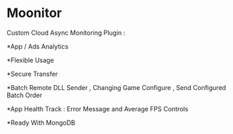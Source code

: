 # Moonitor
Custom Cloud Async Monitoring Plugin :

*App / Ads Analytics

*Flexible Usage

*Secure Transfer

*Batch Remote DLL Sender , Changing Game Configure , Send Configured Batch Order

*App Health Track : Error Message and Average FPS Controls

*Ready With MongoDB
